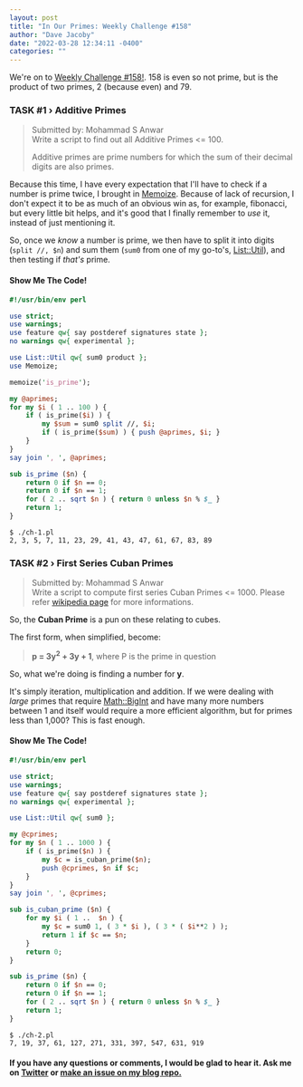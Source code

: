 ```yaml
---
layout: post
title: "In Our Primes: Weekly Challenge #158"
author: "Dave Jacoby"
date: "2022-03-28 12:34:11 -0400"
categories: ""
---
```


We're on to [Weekly Challenge #158!](https://theweeklychallenge.org/blog/perl-weekly-challenge-158/). 158 is even so not prime, but is the product of two primes, 2 (because even) and 79.

### TASK #1 › Additive Primes

> Submitted by: Mohammad S Anwar  
> Write a script to find out all Additive Primes <= 100.
>
> Additive primes are prime numbers for which the sum of their decimal digits are also primes.

Because this time, I have every expectation that I'll have to check if a number is prime twice, I brought in [Memoize](https://metacpan.org/pod/Memoize). Because of lack of recursion, I don't expect it to be as much of an obvious win as, for example, fibonacci, but every little bit helps, and it's good that I finally remember to _use_ it, instead of just mentioning it.

So, once we _know_ a number is prime, we then have to split it into digits (`split //, $n`) and sum them (`sum0` from one of my go-to's, [List::Util](https://metacpan.org/pod/List::Util)), and then testing if _that's_ prime.

#### Show Me The Code!

```perl
#!/usr/bin/env perl

use strict;
use warnings;
use feature qw{ say postderef signatures state };
no warnings qw{ experimental };

use List::Util qw{ sum0 product };
use Memoize;

memoize('is_prime');

my @aprimes;
for my $i ( 1 .. 100 ) {
    if ( is_prime($i) ) {
        my $sum = sum0 split //, $i;
        if ( is_prime($sum) ) { push @aprimes, $i; }
    }
}
say join ', ', @aprimes;

sub is_prime ($n) {
    return 0 if $n == 0;
    return 0 if $n == 1;
    for ( 2 .. sqrt $n ) { return 0 unless $n % $_ }
    return 1;
}
```

```text
$ ./ch-1.pl 
2, 3, 5, 7, 11, 23, 29, 41, 43, 47, 61, 67, 83, 89
```

### TASK #2 › First Series Cuban Primes

> Submitted by: Mohammad S Anwar  
> Write a script to compute first series Cuban Primes <= 1000. Please refer [wikipedia page](https://en.wikipedia.org/wiki/Cuban_prime) for more informations.

So, the **Cuban Prime** is a pun on these relating to cubes.

The first form, when simplified, become:

> **p = 3y<sup>2</sup> + 3y + 1**, where P is the prime in question

So, what we're doing is finding a number for **y**.

It's simply iteration, multiplication and addition. If we were dealing with _large_ primes that require [Math::BigInt](https://metacpan.org/pod/Math::BigInt) and have many more numbers between 1 and itself would require a more efficient algorithm, but for primes less than 1,000? This is fast enough.

#### Show Me The Code!

```perl
#!/usr/bin/env perl

use strict;
use warnings;
use feature qw{ say postderef signatures state };
no warnings qw{ experimental };

use List::Util qw{ sum0 };

my @cprimes;
for my $n ( 1 .. 1000 ) {
    if ( is_prime($n) ) {
        my $c = is_cuban_prime($n);
        push @cprimes, $n if $c;
    }
}
say join ', ', @cprimes;

sub is_cuban_prime ($n) {
    for my $i ( 1 ..  $n ) {
        my $c = sum0 1, ( 3 * $i ), ( 3 * ( $i**2 ) );
        return 1 if $c == $n;
    }
    return 0;
}

sub is_prime ($n) {
    return 0 if $n == 0;
    return 0 if $n == 1;
    for ( 2 .. sqrt $n ) { return 0 unless $n % $_ }
    return 1;
}
```

```text
$ ./ch-2.pl
7, 19, 37, 61, 127, 271, 331, 397, 547, 631, 919
```

#### If you have any questions or comments, I would be glad to hear it. Ask me on [Twitter](https://twitter.com/jacobydave) or [make an issue on my blog repo.](https://github.com/jacoby/jacoby.github.io)
